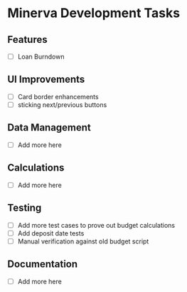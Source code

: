 # Minerva Development Tasks

## Features
- [ ] Loan Burndown

## UI Improvements
- [ ] Card border enhancements
- [ ] sticking next/previous buttons

## Data Management
- [ ] Add more here

## Calculations
- [ ] Add more here

## Testing
- [ ] Add more test cases to prove out budget calculations
- [ ] Add deposit date tests
- [ ] Manual verification against old budget script

## Documentation
- [ ] Add more here
